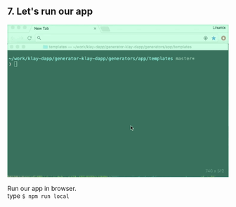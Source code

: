 ## 7. Let's run our app
![run](./images/tutorial-4run-app.gif)

Run our app in browser.  
type `$ npm run local`
